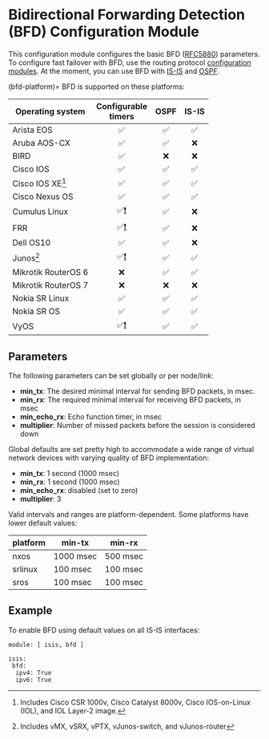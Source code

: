 # Bidirectional Forwarding Detection (BFD) Configuration Module

This configuration module configures the basic BFD ([RFC5880](https://datatracker.ietf.org/doc/html/rfc5880)) parameters. To configure fast failover with BFD, use the routing protocol [configuration modules](../module-reference.md). At the moment, you can use BFD with [IS-IS](isis.md) and [OSPF](ospf.md).

(bfd-platform)=
BFD is supported on these platforms:

| Operating system      | Configurable<br>timers | OSPF | IS-IS |
| --------------------- | :-: | :-: | :-: |
| Arista EOS            | ✅  | ✅  | ✅  |
| Aruba AOS-CX          | ✅  | ✅  |  ❌  |
| BIRD                  | ✅  | ❌  |  ❌  |
| Cisco IOS             | ✅  | ✅  | ✅  |
| Cisco IOS XE[^18v]    | ✅  | ✅  | ✅  |
| Cisco Nexus OS        | ✅  | ✅  | ✅  |
| Cumulus Linux         | ✅[❗](caveats-frr) | ✅  |  ❌  |
| FRR                   | ✅[❗](caveats-frr) | ✅  |  ❌  |
| Dell OS10             | ✅  | ✅  |  ❌  |
| Junos[^Junos]         | ✅[❗](caveats-junos) | ✅  | ✅  |
| Mikrotik RouterOS 6   |  ❌  | ✅  | ✅  |
| Mikrotik RouterOS 7   |  ❌  |  ❌  |  ❌  |
| Nokia SR Linux        | ✅  | ✅  | ✅  |
| Nokia SR OS           | ✅  | ✅  | ✅  |
| VyOS                  | ✅[❗](caveats-vyos) | ✅  | ✅  |

[^18v]: Includes Cisco CSR 1000v, Cisco Catalyst 8000v, Cisco IOS-on-Linux (IOL), and IOL Layer-2 image.

[^Junos]: Includes vMX, vSRX, vPTX, vJunos-switch, and vJunos-router

## Parameters

The following parameters can be set globally or per node/link:

* **min_tx**: The desired minimal interval for sending BFD packets, in msec.
* **min_rx**: The required minimal interval for receiving BFD packets, in msec
* **min_echo_rx**: Echo function timer, in msec
* **multiplier**: Number of missed packets before the session is considered down

Global defaults are set pretty high to accommodate a wide range of virtual network devices with varying quality of BFD implementation:

* **min_tx**: 1 second (1000 msec)
* **min_rx**: 1 second (1000 msec)
* **min_echo_rx**: disabled (set to zero)
* **multiplier**: 3

Valid intervals and ranges are platform-dependent. Some platforms have lower default values:

| platform | min-tx    | min-rx   |
|----------|-----------|----------|
| nxos     | 1000 msec | 500 msec |
| srlinux  | 100 msec  | 100 msec |
| sros     | 100 msec  | 100 msec |

## Example

To enable BFD using default values on all IS-IS interfaces:

```
module: [ isis, bfd ]

isis:
 bfd:
  ipv4: True
  ipv6: True
```
